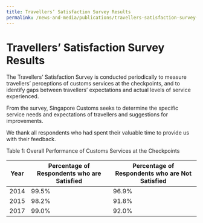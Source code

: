 ```yaml
---
title: Travellers’ Satisfaction Survey Results
permalink: /news-and-media/publications/travellers-satisfaction-survey-results
---
```


# Travellers’ Satisfaction Survey Results

The Travellers’ Satisfaction Survey is conducted periodically to measure travellers’ perceptions of customs services at the checkpoints, and to identify gaps between travellers’ expectations and actual levels of service experienced.

From the survey, Singapore Customs seeks to determine the specific service needs and expectations of travellers and suggestions for improvements.

We thank all respondents who had spent their valuable time to provide us with their feedback.

Table 1: Overall Performance of Customs Services at the Checkpoints

| Year | **Percentage of Respondents** **who are** **Satisfied**| **Percentage of Respondents** **who are** **Not Satisfied** |
|---|---|---|
| 2014 | 99.5% | 96.9% |
| 2015 | 98.2% | 91.8% |
| 2017 | 99.0% | 92.0% |
